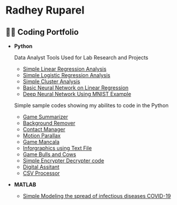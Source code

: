 <h1>Radhey Ruparel</h1>

<h2>👨‍💻 Coding Portfolio</h2>

- <b>Python</b>
   <p> Data Analyst Tools Used for Lab Research and Projects</P>
   
  - [Simple Linear Regression Analysis](https://github.com/radheyruparel/simple_linear_reg)
  - [Simple Logistic Regression Analysis](https://github.com/radheyruparel/simple_log_reg)
  - [Simple Cluster Analysis](https://github.com/radheyruparel/cluster_model)
  - [Basic Neural Network on Linear Regression](https://github.com/radheyruparel/NN_linear_model)
  - [Deep Neural Network Using MNIST Example](https://github.com/radheyruparel/neural_MNIST_example)


  <p> Simple sample codes showing my abilites to code in the Python</P>

  - [Game Summarizer](https://github.com/radheyruparel/Game_Summarizer)
  - [Background Remover](https://github.com/radheyruparel/greenscreen)
  - [Contact Manager](https://github.com/radheyruparel/Contact_Manager)
  - [Motion Parallax](https://github.com/radheyruparel/Motion_parallax)
  - [Game Mancala](https://github.com/radheyruparel/game_mancala)
  - [Inforgraphics using Text File](https://github.com/radheyruparel/inforgraphics_dicn)
  - [Game Bulls and Cows](https://github.com/radheyruparel/Game_Bulls_and_Cows)
  - [Simple Encrypter Decrypter code](https://github.com/radheyruparel/EncrypterDecrypter)
  - [Digital Assitant](https://github.com/radheyruparel/digital_assistant)
  - [CSV Processor](https://github.com/radheyruparel/CSV_proccessor)

- <b>MATLAB</b>
  - [Simple Modeling the spread of infectious diseases COVID-19](https://github.com/radheyruparel/simple_COVID_model)
